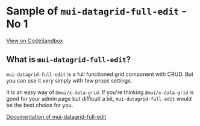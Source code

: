 # Sample of `mui-datagrid-full-edit` - No 1
[View on CodeSandbox](https://codesandbox.io/s/github/prettyblueberry/mui-datagrid-full-edit-sample1)

## What is `mui-datagrid-full-edit`?
`mui-datagrid-full-edit` is a full functioned grid component with CRUD. But you can use it very simply with few props settings.

It is an easy way of `@mui/x-data-grid`. If you're thinking `@mui/x-data-grid` is good for your admin page but difficult a bit, `mui-datagrid-full-edit` would be the best choice for you.

[Documentation of mui-datagrid-full-edit](https://github.com/prettyblueberry/mui-datagrid-full-edit/blob/main/README.md)
